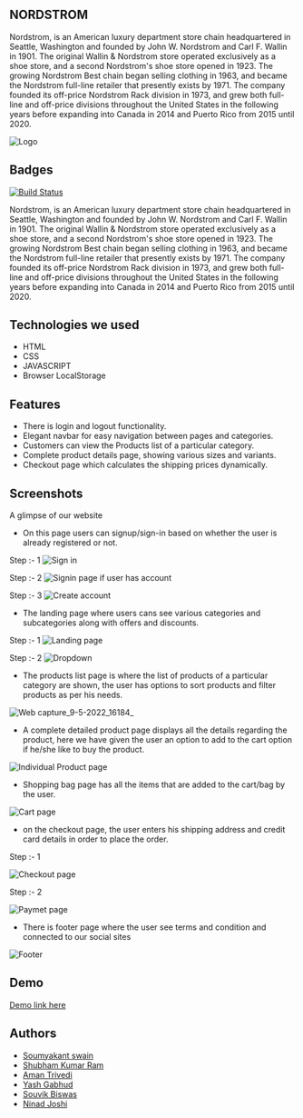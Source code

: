 ## NORDSTROM
Nordstrom, is an American luxury department store chain headquartered in Seattle, Washington and founded by John W. Nordstrom and Carl F. Wallin in 1901. The original Wallin & Nordstrom store operated exclusively as a shoe store, and a second Nordstrom's shoe store opened in 1923. The growing Nordstrom Best chain began selling clothing in 1963, and became the Nordstrom full-line retailer that presently exists by 1971. The company founded its off-price Nordstrom Rack division in 1973, and grew both full-line and off-price divisions throughout the United States in the following years before expanding into Canada in 2014 and Puerto Rico from 2015 until 2020.

![Logo](https://play-lh.googleusercontent.com/-VMFwO9byWAoA7pV5pyuWHvkDTpFpOKh9_nuhG2-nZAcbDt5QWJVwD739im95-tTpbc)


## Badges

[![Build Status](https://travis-ci.org/joemccann/dillinger.svg?branch=master)](https://github.com/yash9444/nordstrom)

Nordstrom, is an American luxury department store chain headquartered in Seattle, Washington and founded by John W. Nordstrom and Carl F. Wallin in 1901. The original Wallin & Nordstrom store operated exclusively as a shoe store, and a second Nordstrom's shoe store opened in 1923. The growing Nordstrom Best chain began selling clothing in 1963, and became the Nordstrom full-line retailer that presently exists by 1971. The company founded its off-price Nordstrom Rack division in 1973, and grew both full-line and off-price divisions throughout the United States in the following years before expanding into Canada in 2014 and Puerto Rico from 2015 until 2020.

## Technologies we used

- HTML
- CSS
- JAVASCRIPT
- Browser LocalStorage


## Features

- There is login and logout functionality.
- Elegant navbar for easy navigation between pages and categories.
- Customers can view the Products list of a particular category.
- Complete product details page, showing various sizes and variants.
- Checkout page which calculates the shipping prices dynamically.


## Screenshots
A glimpse of our website

- On this page users can signup/sign-in based on whether the user is already registered or not.

Step :- 1
![Sign in](https://user-images.githubusercontent.com/101327752/167402547-4f239914-6ae6-48ec-a319-ad3d66e65d67.png)

Step :- 2
![Signin page if user has account ](https://user-images.githubusercontent.com/101327752/167398658-360e1031-92a3-4b6a-90a9-abfb30cd86e1.png)

Step :- 3
![Create account](https://user-images.githubusercontent.com/91946820/167406370-71db71ef-72df-40cd-9b39-3f4a1b47e974.png)


- The landing page where users cans see various categories and subcategories along with offers and discounts.

Step :- 1
![Landing page](https://user-images.githubusercontent.com/101327752/167399501-96bfd16e-6262-4896-9151-de274226fc6a.png)

Step :- 2
![Dropdown](https://user-images.githubusercontent.com/101327752/167399330-a76068e9-0259-471e-9b2e-6afb2a868370.png)

- The products list page is where the list of products of a particular category are shown, the user has options to sort products and filter products as per his needs.

![Web capture_9-5-2022_16184_](https://user-images.githubusercontent.com/101327752/167400281-5abb9127-0e69-4d6a-8767-ef236acfe3ae.jpeg)


- A complete detailed product page displays all the details regarding the product, here we have given the user an option to add to the cart option if he/she like to buy the product.

![Individual Product page](https://user-images.githubusercontent.com/101327752/167402751-4debf7ed-896c-42f9-8c16-576db779d182.png)

- Shopping bag page has all the items that are added to the cart/bag by the user.

![Cart page](https://user-images.githubusercontent.com/101327752/167401910-1611ae9c-c101-48c5-b8bc-f0300804d6c3.png)

- on the checkout page, the user enters his shipping address and credit card details in order to place the order.

Step :- 1

![Checkout page](https://user-images.githubusercontent.com/101327752/167401553-4747a02b-9c45-4be5-bb8c-8ce0fbb8a9e4.png)

Step :- 2

![Paymet page](https://user-images.githubusercontent.com/101327752/167401644-f6163544-4137-494b-85ef-0509b38f3702.png)

- There is footer page where the user see terms and condition and connected to our social sites

![Footer](https://user-images.githubusercontent.com/101327752/167402345-00739e39-d513-465f-8876-ae9d8538c9c0.png)
## Demo

 [Demo link here](https://nordstrom-clone-245a2a.netlify.app/) 


## Authors

- [Soumyakant swain](https://github.com/Soumya048)
- [Shubham Kumar Ram](https://github.com/shubham020719)
- [Aman Trivedi](https://github.com/atrivedi8988)
- [Yash Gabhud](https://github.com/yash9444)
- [Souvik Biswas](https://github.com/souvikbiswas2022)
- [Ninad Joshi](https://github.com/Ninadjoshi212)
